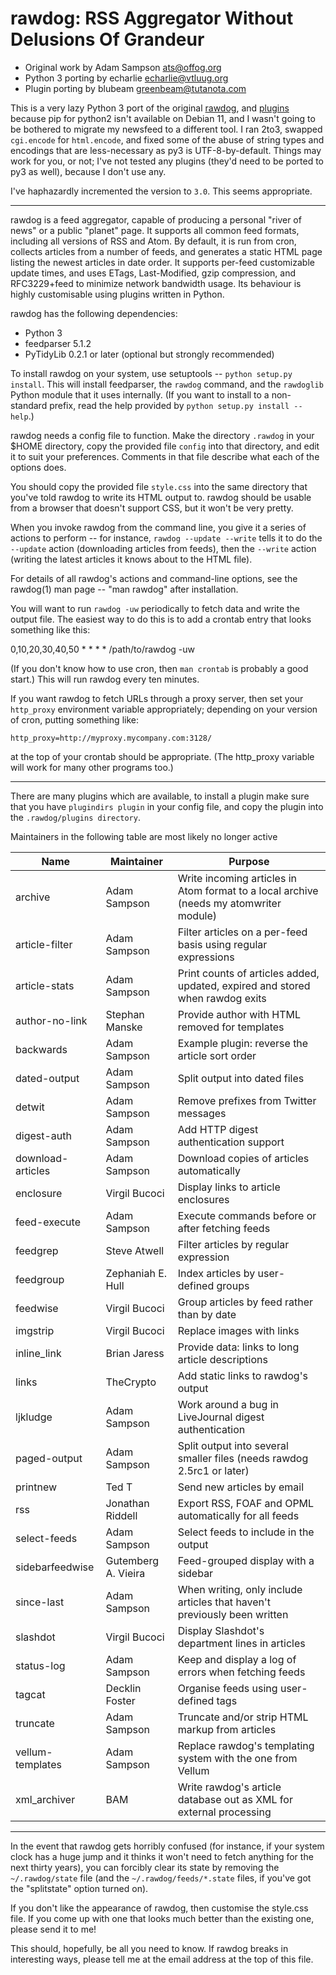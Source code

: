 # rawdog: RSS Aggregator Without Delusions Of Grandeur

 - Original work by Adam Sampson <ats@offog.org>
 - Python 3 porting by echarlie <echarlie@vtluug.org>
 - Plugin porting by blubeam <greenbeam@tutanota.com>

This is a very lazy Python 3 port of the original [rawdog](https://offog.org/code/rawdog/), 
and [plugins](https://offog.org/git/rawdog-plugins/) because pip for python2 isn't
available on Debian 11, and I wasn't going to be bothered to migrate my
newsfeed to a different tool. I ran 2to3, swapped `cgi.encode` for
`html.encode`, and fixed some of the abuse of string types and encodings that
are less-necessary as py3 is UTF-8-by-default. Things may work for you, or not;
I've not tested any plugins (they'd need to be ported to py3 as well), because
I don't use any.

I've haphazardly incremented the version to `3.0`. This seems appropriate.

---

rawdog is a feed aggregator, capable of producing a personal "river of
news" or a public "planet" page. It supports all common feed formats,
including all versions of RSS and Atom. By default, it is run from cron,
collects articles from a number of feeds, and generates a static HTML
page listing the newest articles in date order. It supports per-feed
customizable update times, and uses ETags, Last-Modified, gzip
compression, and RFC3229+feed to minimize network bandwidth usage. Its
behaviour is highly customisable using plugins written in Python.

rawdog has the following dependencies:

- Python 3
- feedparser 5.1.2
- PyTidyLib 0.2.1 or later (optional but strongly recommended)

To install rawdog on your system, use setuptools -- `python setup.py
install`. This will install feedparser, the `rawdog` command, and the
`rawdoglib` Python module that it uses internally. (If you want to install to a
non-standard prefix, read the help provided by
`python setup.py install --help`.)

rawdog needs a config file to function. Make the directory `.rawdog` in
your $HOME directory, copy the provided file `config` into that
directory, and edit it to suit your preferences. Comments in that file
describe what each of the options does.

You should copy the provided file `style.css` into the same directory
that you've told rawdog to write its HTML output to. rawdog should be
usable from a browser that doesn't support CSS, but it won't be very
pretty.

When you invoke rawdog from the command line, you give it a series of
actions to perform -- for instance, `rawdog --update --write` tells it
to do the `--update` action (downloading articles from feeds), then the
`--write` action (writing the latest articles it knows about to the HTML
file).

For details of all rawdog's actions and command-line options, see the
rawdog(1) man page -- "man rawdog" after installation.

You will want to run `rawdog -uw` periodically to fetch data and write
the output file. The easiest way to do this is to add a crontab entry
that looks something like this:

0,10,20,30,40,50 * * * *        /path/to/rawdog -uw

(If you don't know how to use cron, then `man crontab` is probably a good
start.) This will run rawdog every ten minutes.

If you want rawdog to fetch URLs through a proxy server, then set your
`http_proxy` environment variable appropriately; depending on your
version of cron, putting something like:

    http_proxy=http://myproxy.mycompany.com:3128/

at the top of your crontab should be appropriate. (The http_proxy
variable will work for many other programs too.)

---

There are many plugins which are available, to install a plugin make sure 
that you have `plugindirs plugin` in your config file, and copy the plugin
into the `.rawdog/plugins directory`. 

Maintainers in the following table are most likely no longer active

Name|Maintainer|Purpose
---|---|---
archive|Adam Sampson|Write incoming articles in Atom format to a local archive (needs my atomwriter module)
article-filter|Adam Sampson|Filter articles on a per-feed basis using regular expressions
article-stats|Adam Sampson|Print counts of articles added, updated, expired and stored when rawdog exits
author-no-link|Stephan Manske|Provide author with HTML removed for templates
backwards|Adam Sampson|Example plugin: reverse the article sort order
dated-output|Adam Sampson|Split output into dated files
detwit|Adam Sampson|Remove prefixes from Twitter messages
digest-auth|Adam Sampson|Add HTTP digest authentication support
download-articles|Adam Sampson|Download copies of articles automatically
enclosure|Virgil Bucoci|Display links to article enclosures
feed-execute|Adam Sampson|Execute commands before or after fetching feeds
feedgrep|Steve Atwell|Filter articles by regular expression
feedgroup|Zephaniah E. Hull|Index articles by user-defined groups
feedwise|Virgil Bucoci|Group articles by feed rather than by date
imgstrip|Virgil Bucoci|Replace images with links
inline_link|Brian Jaress|Provide data: links to long article descriptions
links|TheCrypto|Add static links to rawdog's output
ljkludge|Adam Sampson|Work around a bug in LiveJournal digest authentication
paged-output|Adam Sampson|Split output into several smaller files (needs rawdog 2.5rc1 or later)
printnew|Ted T|Send new articles by email
rss|Jonathan Riddell|Export RSS, FOAF and OPML automatically for all feeds
select-feeds|Adam Sampson|Select feeds to include in the output
sidebarfeedwise|Gutemberg A. Vieira|Feed-grouped display with a sidebar
since-last|Adam Sampson|When writing, only include articles that haven't previously been written
slashdot|Virgil Bucoci|Display Slashdot's department lines in articles
status-log|Adam Sampson|Keep and display a log of errors when fetching feeds
tagcat|Decklin Foster|Organise feeds using user-defined tags
truncate|Adam Sampson|Truncate and/or strip HTML markup from articles
vellum-templates|Adam Sampson|Replace rawdog's templating system with the one from Vellum
xml_archiver|BAM|Write rawdog's article database out as XML for external processing

---

In the event that rawdog gets horribly confused (for instance, if your
system clock has a huge jump and it thinks it won't need to fetch
anything for the next thirty years), you can forcibly clear its state by
removing the `~/.rawdog/state` file (and the `~/.rawdog/feeds/*.state`
files, if you've got the "splitstate" option turned on).

If you don't like the appearance of rawdog, then customise the style.css
file. If you come up with one that looks much better than the existing
one, please send it to me!

This should, hopefully, be all you need to know. If rawdog breaks in
interesting ways, please tell me at the email address at the top of this
file.

